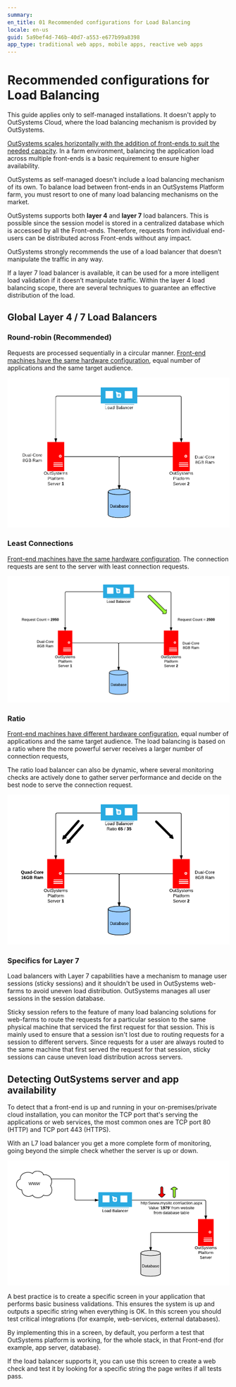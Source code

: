 ```yaml
---
summary:
en_title: 01 Recommended configurations for Load Balancing
locale: en-us
guid: 5a9bef4d-746b-40d7-a553-e677b99a8398
app_type: traditional web apps, mobile apps, reactive web apps
---
```


# Recommended configurations for Load Balancing

<div class="info" markdown="1">

This guide applies only to self-managed installations. It doesn't apply to OutSystems Cloud, where the load balancing mechanism is provided by OutSystems.

</div>

[OutSystems scales horizontally with the addition of front-ends to suit the needed capacity](https://success.outsystems.com/Documentation/Best_Practices/Infrastructure_management/Designing_OutSystems_Infrastructures/Scaling_and_high_availability_for_OutSystems_Platform_servers). In a farm environment, balancing the application load across multiple front-ends is a basic requirement to ensure higher availability.

OutSystems as self-managed doesn't include a load balancing mechanism of its own. To balance load between front-ends in an OutSystems Platform farm, you must resort to one of many load balancing mechanisms on the market. 

OutSystems supports both **layer 4** and **layer 7** load balancers. This is possible since the session model is stored in a centralized database which is accessed by all the Front-ends. Therefore, requests from individual end-users can be distributed across Front-ends without any impact.

OutSystems strongly recommends the use of a load balancer that doesn’t manipulate the traffic in any way.

If a layer 7 load balancer is available, it can be used for a more intelligent load validation if it doesn’t manipulate traffic. Within the layer 4 load balancing scope, there are several techniques to guarantee an effective distribution of the load.

## Global Layer 4 / 7 Load Balancers

### Round-robin (**Recommended**)

Requests are processed sequentially in a circular manner. [Front-end machines have the same hardware configuration](https://success.outsystems.com/Support/Enterprise_Customers/Maintenance_and_Operations/Designing_OutSystems_Infrastructures/02_Sizing_OutSystems_Platform), equal number of applications and the same target audience.

![ ](images/recommended-configs-load-balancing_0.png)

### Least Connections

[Front-end machines have the same hardware configuration](https://success.outsystems.com/Support/Enterprise_Customers/Maintenance_and_Operations/Designing_OutSystems_Infrastructures/02_Sizing_OutSystems_Platform). The connection requests are sent to the server with least connection requests.

![ ](images/recommended-configs-load-balancing_1.png)

### Ratio

[Front-end machines have different hardware configuration](https://success.outsystems.com/Support/Enterprise_Customers/Maintenance_and_Operations/Designing_OutSystems_Infrastructures/02_Sizing_OutSystems_Platform), equal number of applications and the same target audience. The load balancing is based on a ratio where the more powerful server receives a larger number of connection requests,

The ratio load balancer can also be dynamic, where several monitoring checks are actively done to gather server performance and decide on the best node to serve the connection request.

![ ](images/recommended-configs-load-balancing_2.png)

### Specifics for Layer 7

Load balancers with Layer 7 capabilities have a mechanism to manage user sessions (sticky sessions) and it shouldn't be used in OutSystems web-farms to avoid uneven load distribution. OutSystems manages all user sessions in the session database.

Sticky session refers to the feature of many load balancing solutions for web-farms to route the requests for a particular session to the same physical machine that serviced the first request for that session. This is mainly used to ensure that a session isn't lost due to routing requests for a session to different servers. Since requests for a user are always routed to the same machine that first served the request for that session, sticky sessions can cause uneven load distribution across servers.


## Detecting OutSystems server and app availability

To detect that a front-end is up and running in your on-premises/private cloud installation, you can monitor the TCP port that's serving the applications or web services, the most common ones are TCP port 80 (HTTP) and TCP port 443 (HTTPS).

With an L7 load balancer you get a more complete form of monitoring, going beyond the simple check whether the server is up or down.

![ ](images/detecting-serverapp-availability_0.png)

A best practice is to create a specific screen in your application that performs basic business validations. This ensures the system is up and outputs a specific string when everything is OK. In this screen you should test critical integrations (for example, web-services, external databases).

By implementing this in a screen, by default, you perform a test that OutSystems platform is working, for the whole stack, in that Front-end (for example, app server, database).

If the load balancer supports it, you can use this screen to create a web check and test it by looking for a specific string the page writes if all tests pass.
